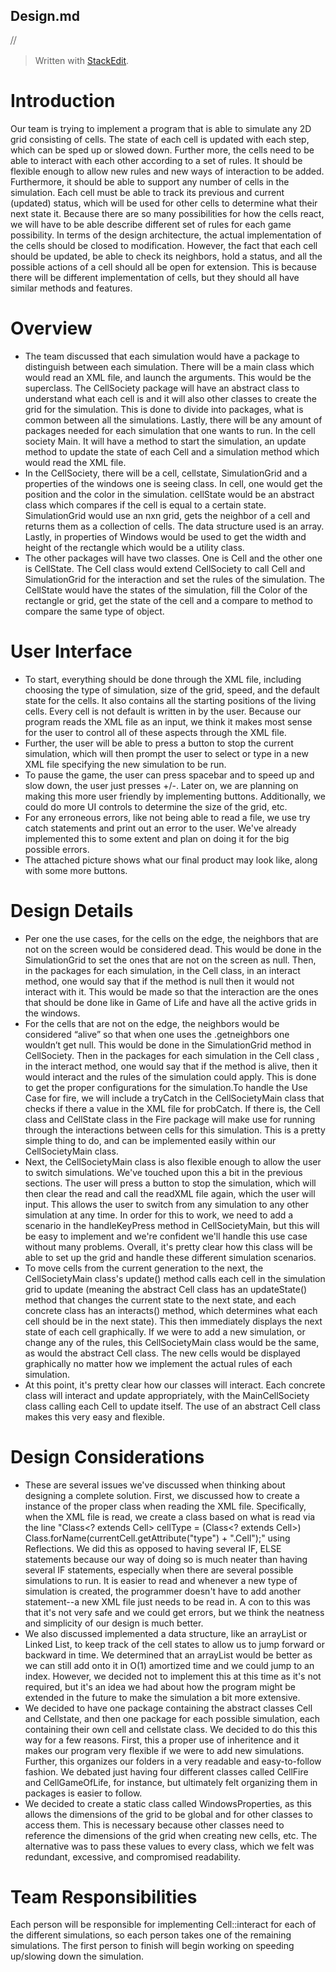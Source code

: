 Design.md
------------

⧸⧸
> Written with [StackEdit](https://stackedit.io/).
# Introduction
Our team is trying to implement a program that is able to simulate any 2D grid consisting of cells. The state of each cell is updated with each step, which can be sped up or slowed down. Further more, the cells need to be able to interact with each other according to a set of rules. It should be flexible enough to allow new rules and new ways of interaction to be added. Furthermore, it should be able to support any number of cells in the simulation.  Each cell must be able to track its previous and current (updated) status, which will be used for other cells to determine what their next state it. Because there are so many possibilities for how the cells react, we will have to be able describe different set of rules for each game possibility. In terms of the design architecture, the actual implementation of the cells should be closed to modification. However, the fact that each cell should be updated, be able to check its neighbors, hold a status, and all the possible actions of a cell should all be open for extension. This is because there will be different implementation of cells, but they should all have similar methods and features. 

# Overview
* The team discussed that each simulation would have a package to distinguish between each simulation. There will be a main class which would read an XML file, and launch the arguments. This would be the superclass. The CellSociety package will have an abstract class to understand what each cell is and it will also other classes to create the grid for the simulation. This is done to divide into packages, what is common between all the simulations. Lastly, there will be any amount of packages needed for each simulation that one wants to run.  In the cell society Main. It will have a method to start the simulation, an update method to update the state of each Cell and a simulation method which would read the XML file.
* In the CellSociety, there will be a cell, cellstate, SimulationGrid and a properties of the windows one is seeing class. In cell, one would get the position and the color in the simulation. cellState would be an abstract class which compares if the cell is equal to a certain state. SimulationGrid would use an nxn grid, gets the neighbor of a cell and returns them as a collection of cells. The data structure used is an array. Lastly, in properties of Windows would be used to get the width and height of the rectangle which would be a utility class. 
* The other packages will have two classes. One is Cell and the other one is CellState. The Cell class would extend CellSociety to call Cell and SimulationGrid for the interaction and set the rules of the simulation. The CellState would have the states of the simulation, fill the Color of the rectangle or grid, get the state of the cell and a compare to method to compare the same type of object.

# User Interface
* To start, everything should be done through the XML file, including choosing the type of simulation, size of the grid, speed, and the default state for the cells. It also contains all the starting positions of the living cells. Every cell is not default is written in by the user. Because our program reads the XML file as an input, we think it makes most sense for the user to control all of these aspects through the XML file.
* Further, the user will be able to press a button to stop the current simulation, which will then prompt the user to select or type in a new XML file specifying the new simulation to be run. 
* To pause the game, the user can press spacebar and to speed up and slow down, the user just presses +/-. Later on, we are planning on making this more user friendly by implementing buttons. Additionally, we could do more UI controls to determine the size of the grid, etc.
* For any erroneous errors, like not being able to read a file, we use try catch statements and print out an error to the user. We've already implemented this to some extent and plan on doing it for the big possible errors. 
* The attached picture shows what our final product may look like, along with some more buttons.

# Design Details
* Per one the use cases, for the cells on the edge, the neighbors that are not on the screen would be considered dead. This would be done in the SimulationGrid to set the ones that are not on the screen as null. Then, in the packages for each simulation, in the Cell class, in an interact method, one would say that if the method is null then it would not interact with it. This would be made so that the interaction are the ones that should be done like in Game of Life and have all the active grids in the windows.
* For the cells that are not on the edge, the neighbors would be considered “alive” so that when one uses the .getneighbors one wouldn’t get null. This would be done in the SimulationGrid method in CellSociety. Then in the packages for each simulation in the Cell class , in the interact method, one would say that if the method is alive, then it would interact and the rules of the simulation could apply. This is done to get the proper configurations for the simulation.To handle the Use Case for fire, we will include a tryCatch in the CellSocietyMain class that checks if there a value in the XML file for probCatch. If there is, the Cell class and CellState class in the Fire package will make use for running through the interactions between cells for this simulation. This is a pretty simple thing to do, and can be implemented easily within our CellSocietyMain class. 
* Next, the CellSocietyMain class is also flexible enough to allow the user to switch simulations. We've touched upon this a bit in the previous sections. The user will press a button to stop the simulation, which will then clear the read and call the readXML file again, which the user will input. This allows the user to switch from any simulation to any other simulation at any time. In order for this to work, we need to add a scenario in the handleKeyPress method in CellSocietyMain, but this will be easy to implement and we're confident we'll handle this use case without many problems. Overall, it's pretty clear how this class will be able to set up the grid and handle these different simulation scenarios. 
*  To move cells from the current generation to the next,  the CellSocietyMain class's update() method calls each cell in the simulation grid to update (meaning the abstract Cell class has an updateState() method that changes the current state to the next state, and each concrete class has an interacts() method, which determines what each cell should be in the next state). This then immediately displays the next state of each cell graphically. If we were to add a new simulation, or change any of the rules, this CellSocietyMain class would be the same, as would the abstract Cell class. The new cells would be displayed graphically no matter how we implement the actual rules of each simulation.
*  At this point, it's pretty clear how our classes will interact. Each concrete class will interact and update appropriately, with the MainCellSociety class calling each Cell to update itself. The use of an abstract Cell class makes this very easy and flexible. 



# Design Considerations
* These are several issues we've discussed when thinking about designing a complete solution. First, we discussed how to create a instance of the proper class when reading the XML file. Specifically, when the XML file is read, we create a class based on what is read via the line "Class<? extends Cell> cellType = (Class<? extends Cell>) Class.forName(currentCell.getAttribute("type") + ".Cell");" using Reflections. We did this as opposed to having several IF, ELSE statements because our way of doing so is much neater than having several IF statements, especially when there are several possible simulations to run. It is easier to read and whenever a new type of simulation is created, the programmer doesn't have to add another statement--a new XML file just needs to be read in. A con to this was that it's not very safe and we could get errors, but we think the neatness and simplicity of our design is much better.
* We also discussed implemented a data structure, like an arrayList or Linked List, to keep track of the cell states to allow us to jump forward or backward in time. We determined that an arrayList would be better as we can still add onto it in O(1) amortized time and we could jump to an index. However, we decided not to implement this at this time as it's not required, but it's an idea we had about how the program might be extended in the future to make the simulation a bit more extensive.
* We decided to have one package containing the abstract classes Cell and Cellstate, and then one package for each possible simulation, each containing their own cell and cellstate class. We decided to do this this way for a few reasons. First, this a proper use of inheritence and it makes our program very flexible if we were to add new simulations. Further, this organizes our folders in a very readable and easy-to-follow fashion. We debated just having four different classes called CellFire and CellGameOfLife, for instance, but ultimately felt organizing them in packages is easier to follow.
*  We decided to create a static class called WindowsProperties, as this allows the dimensions of the grid to be global and for other classes to access them. This is necessary because other classes need to reference the dimensions of the grid when creating new cells, etc. The alternative was to pass these values to every class, which we felt was redundant, excessive, and compromised readability.

# Team Responsibilities
Each person will be responsible for implementing Cell::interact for each of the different simulations, so each person takes one of the remaining simulations. The first person to finish will begin working on speeding up/slowing down the simulation. 
